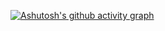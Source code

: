 [![Ashutosh's github activity graph](https://github-readme-activity-graph.cyclic.app/graph?username=EdduLobo&bg_color=000000&color=cb6cfe&line=a600ff&point=ffffff&area=true&hide_border=true)](https://github.com/ashutosh00710/github-readme-activity-graph)
